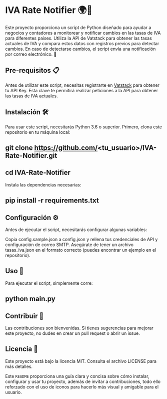 # IVA Rate Notifier 🌍💼

Este proyecto proporciona un script de Python diseñado para ayudar a negocios y contadores a monitorear y notificar cambios en las tasas de IVA para diferentes países. Utiliza la API de Vatstack para obtener las tasas actuales de IVA y compara estos datos con registros previos para detectar cambios. En caso de detectarse cambios, el script envía una notificación por correo electrónico. 📧

## Pre-requisitos 📋
Antes de utilizar este script, necesitas registrarte en [Vatstack](https://vatstack.com) para obtener tu API Key. Esta clave te permitirá realizar peticiones a la API para obtener las tasas de IVA actuales.

## Instalación 🛠️
Para usar este script, necesitarás Python 3.6 o superior. Primero, clona este repositorio en tu máquina local:

## git clone https://github.com/<tu_usuario>/IVA-Rate-Notifier.git
## cd IVA-Rate-Notifier

Instala las dependencias necesarias:
## pip install -r requirements.txt

## Configuración ⚙️
Antes de ejecutar el script, necesitarás configurar algunas variables:

Copia config.sample.json a config.json y rellena tus credenciales de API y configuración de correo SMTP.
Asegúrate de tener un archivo tasas_iva.json en el formato correcto (puedes encontrar un ejemplo en el repositorio).

## Uso 🚀
Para ejecutar el script, simplemente corre:
## python main.py

## Contribuir 🤝
Las contribuciones son bienvenidas. Si tienes sugerencias para mejorar este proyecto, no dudes en crear un pull request o abrir un issue.

## Licencia 📄
Este proyecto está bajo la licencia MIT. Consulta el archivo LICENSE para más detalles.


Este `README` proporciona una guía clara y concisa sobre cómo instalar, configurar y usar tu proyecto, además de invitar a contribuciones, todo ello reforzado con el uso de iconos para hacerlo más visual y amigable para el usuario.

